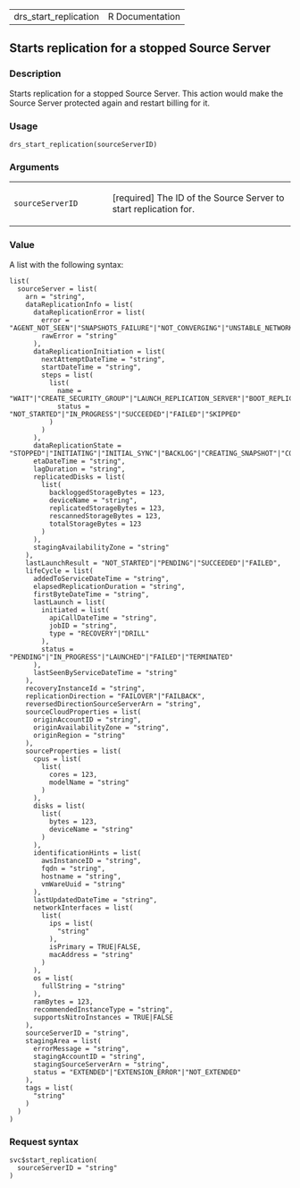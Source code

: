<table style="width: 100%;">
<tbody>
<tr class="odd">
<td>drs_start_replication</td>
<td style="text-align: right;">R Documentation</td>
</tr>
</tbody>
</table>

## Starts replication for a stopped Source Server

### Description

Starts replication for a stopped Source Server. This action would make
the Source Server protected again and restart billing for it.

### Usage

    drs_start_replication(sourceServerID)

### Arguments

<table>
<colgroup>
<col style="width: 35%" />
<col style="width: 65%" />
</colgroup>
<tbody>
<tr class="odd">
<td><code
id="drs_start_replication_:_sourceServerID">sourceServerID</code></td>
<td><p>[required] The ID of the Source Server to start replication
for.</p></td>
</tr>
</tbody>
</table>

### Value

A list with the following syntax:

    list(
      sourceServer = list(
        arn = "string",
        dataReplicationInfo = list(
          dataReplicationError = list(
            error = "AGENT_NOT_SEEN"|"SNAPSHOTS_FAILURE"|"NOT_CONVERGING"|"UNSTABLE_NETWORK"|"FAILED_TO_CREATE_SECURITY_GROUP"|"FAILED_TO_LAUNCH_REPLICATION_SERVER"|"FAILED_TO_BOOT_REPLICATION_SERVER"|"FAILED_TO_AUTHENTICATE_WITH_SERVICE"|"FAILED_TO_DOWNLOAD_REPLICATION_SOFTWARE"|"FAILED_TO_CREATE_STAGING_DISKS"|"FAILED_TO_ATTACH_STAGING_DISKS"|"FAILED_TO_PAIR_REPLICATION_SERVER_WITH_AGENT"|"FAILED_TO_CONNECT_AGENT_TO_REPLICATION_SERVER"|"FAILED_TO_START_DATA_TRANSFER",
            rawError = "string"
          ),
          dataReplicationInitiation = list(
            nextAttemptDateTime = "string",
            startDateTime = "string",
            steps = list(
              list(
                name = "WAIT"|"CREATE_SECURITY_GROUP"|"LAUNCH_REPLICATION_SERVER"|"BOOT_REPLICATION_SERVER"|"AUTHENTICATE_WITH_SERVICE"|"DOWNLOAD_REPLICATION_SOFTWARE"|"CREATE_STAGING_DISKS"|"ATTACH_STAGING_DISKS"|"PAIR_REPLICATION_SERVER_WITH_AGENT"|"CONNECT_AGENT_TO_REPLICATION_SERVER"|"START_DATA_TRANSFER",
                status = "NOT_STARTED"|"IN_PROGRESS"|"SUCCEEDED"|"FAILED"|"SKIPPED"
              )
            )
          ),
          dataReplicationState = "STOPPED"|"INITIATING"|"INITIAL_SYNC"|"BACKLOG"|"CREATING_SNAPSHOT"|"CONTINUOUS"|"PAUSED"|"RESCAN"|"STALLED"|"DISCONNECTED",
          etaDateTime = "string",
          lagDuration = "string",
          replicatedDisks = list(
            list(
              backloggedStorageBytes = 123,
              deviceName = "string",
              replicatedStorageBytes = 123,
              rescannedStorageBytes = 123,
              totalStorageBytes = 123
            )
          ),
          stagingAvailabilityZone = "string"
        ),
        lastLaunchResult = "NOT_STARTED"|"PENDING"|"SUCCEEDED"|"FAILED",
        lifeCycle = list(
          addedToServiceDateTime = "string",
          elapsedReplicationDuration = "string",
          firstByteDateTime = "string",
          lastLaunch = list(
            initiated = list(
              apiCallDateTime = "string",
              jobID = "string",
              type = "RECOVERY"|"DRILL"
            ),
            status = "PENDING"|"IN_PROGRESS"|"LAUNCHED"|"FAILED"|"TERMINATED"
          ),
          lastSeenByServiceDateTime = "string"
        ),
        recoveryInstanceId = "string",
        replicationDirection = "FAILOVER"|"FAILBACK",
        reversedDirectionSourceServerArn = "string",
        sourceCloudProperties = list(
          originAccountID = "string",
          originAvailabilityZone = "string",
          originRegion = "string"
        ),
        sourceProperties = list(
          cpus = list(
            list(
              cores = 123,
              modelName = "string"
            )
          ),
          disks = list(
            list(
              bytes = 123,
              deviceName = "string"
            )
          ),
          identificationHints = list(
            awsInstanceID = "string",
            fqdn = "string",
            hostname = "string",
            vmWareUuid = "string"
          ),
          lastUpdatedDateTime = "string",
          networkInterfaces = list(
            list(
              ips = list(
                "string"
              ),
              isPrimary = TRUE|FALSE,
              macAddress = "string"
            )
          ),
          os = list(
            fullString = "string"
          ),
          ramBytes = 123,
          recommendedInstanceType = "string",
          supportsNitroInstances = TRUE|FALSE
        ),
        sourceServerID = "string",
        stagingArea = list(
          errorMessage = "string",
          stagingAccountID = "string",
          stagingSourceServerArn = "string",
          status = "EXTENDED"|"EXTENSION_ERROR"|"NOT_EXTENDED"
        ),
        tags = list(
          "string"
        )
      )
    )

### Request syntax

    svc$start_replication(
      sourceServerID = "string"
    )
